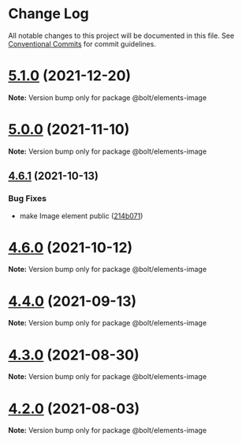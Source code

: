 # Change Log

All notable changes to this project will be documented in this file.
See [Conventional Commits](https://conventionalcommits.org) for commit guidelines.

# [5.1.0](https://github.com/bolt-design-system/bolt/tree/master/packages/elements/bolt-image/compare/v5.0.1...v5.1.0) (2021-12-20)

**Note:** Version bump only for package @bolt/elements-image





# [5.0.0](https://github.com/bolt-design-system/bolt/tree/master/packages/elements/bolt-image/compare/v4.7.0...v5.0.0) (2021-11-10)

**Note:** Version bump only for package @bolt/elements-image





## [4.6.1](https://github.com/bolt-design-system/bolt/tree/master/packages/elements/bolt-image/compare/v4.6.0...v4.6.1) (2021-10-13)


### Bug Fixes

* make Image element public ([214b071](https://github.com/bolt-design-system/bolt/tree/master/packages/elements/bolt-image/commit/214b0713f58a22f02481ec8b3fc64aff786b93a9))





# [4.6.0](https://github.com/bolt-design-system/bolt/tree/master/packages/elements/bolt-image/compare/v4.5.1...v4.6.0) (2021-10-12)

**Note:** Version bump only for package @bolt/elements-image





# [4.4.0](https://github.com/bolt-design-system/bolt/tree/master/packages/elements/bolt-image/compare/v4.3.0...v4.4.0) (2021-09-13)

**Note:** Version bump only for package @bolt/elements-image





# [4.3.0](https://github.com/bolt-design-system/bolt/tree/master/packages/elements/bolt-image/compare/v4.2.3...v4.3.0) (2021-08-30)

**Note:** Version bump only for package @bolt/elements-image





# [4.2.0](https://github.com/bolt-design-system/bolt/tree/master/packages/elements/bolt-image/compare/v4.1.1...v4.2.0) (2021-08-03)

**Note:** Version bump only for package @bolt/elements-image
